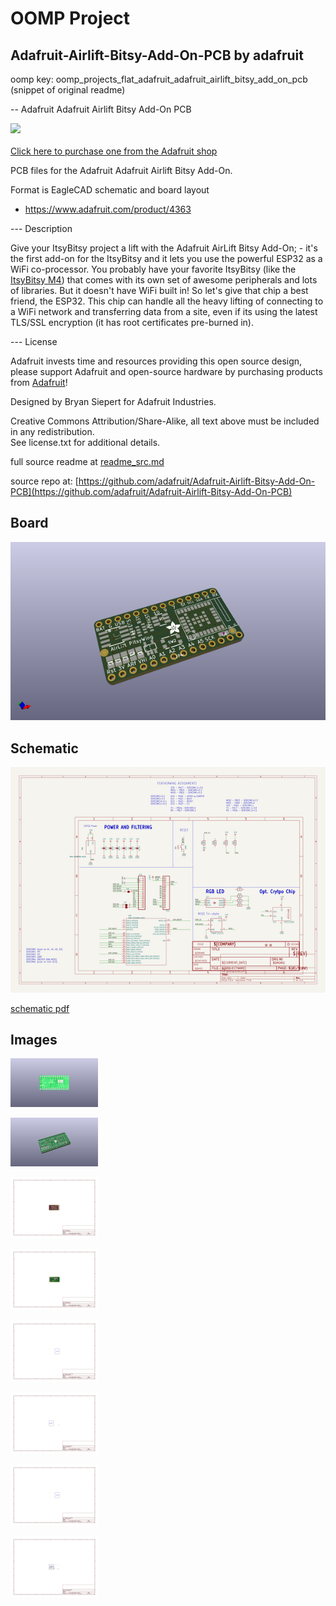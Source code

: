 # OOMP Project  
## Adafruit-Airlift-Bitsy-Add-On-PCB  by adafruit  
  
oomp key: oomp_projects_flat_adafruit_adafruit_airlift_bitsy_add_on_pcb  
(snippet of original readme)  
  
-- Adafruit Adafruit Airlift Bitsy Add-On PCB  
  
<a href="http://www.adafruit.com/products/4363"><img src="assets/4363.jpg?raw=true" width="500px"><br/>  
Click here to purchase one from the Adafruit shop</a>  
  
PCB files for the Adafruit Adafruit Airlift Bitsy Add-On.   
  
Format is EagleCAD schematic and board layout  
* https://www.adafruit.com/product/4363  
  
--- Description  
  
Give your ItsyBitsy project a lift with the Adafruit AirLift Bitsy Add-On; - it's the first add-on for the ItsyBitsy and it lets you use the powerful ESP32 as a WiFi co-processor. You probably have your favorite ItsyBitsy (like the [ItsyBitsy M4](https://www.adafruit.com/product/3800)) that comes with its own set of awesome peripherals and lots of libraries. But it doesn't have WiFi built in! So let's give that chip a best friend, the ESP32. This chip can handle all the heavy lifting of connecting to a WiFi network and transferring data from a site, even if its using the latest TLS/SSL encryption (it has root certificates pre-burned in).  
  
--- License  
  
Adafruit invests time and resources providing this open source design, please support Adafruit and open-source hardware by purchasing products from [Adafruit](https://www.adafruit.com)!  
  
Designed by Bryan Siepert for Adafruit Industries.  
  
Creative Commons Attribution/Share-Alike, all text above must be included in any redistribution.   
See license.txt for additional details.  
  
  full source readme at [readme_src.md](readme_src.md)  
  
source repo at: [https://github.com/adafruit/Adafruit-Airlift-Bitsy-Add-On-PCB](https://github.com/adafruit/Adafruit-Airlift-Bitsy-Add-On-PCB)  
## Board  
  
[![working_3d.png](working_3d_600.png)](working_3d.png)  
## Schematic  
  
[![working_schematic.png](working_schematic_600.png)](working_schematic.png)  
  
[schematic pdf](working_schematic.pdf)  
## Images  
  
[![working_3D_bottom.png](working_3D_bottom_140.png)](working_3D_bottom.png)  
  
[![working_3D_top.png](working_3D_top_140.png)](working_3D_top.png)  
  
[![working_assembly_page_01.png](working_assembly_page_01_140.png)](working_assembly_page_01.png)  
  
[![working_assembly_page_02.png](working_assembly_page_02_140.png)](working_assembly_page_02.png)  
  
[![working_assembly_page_03.png](working_assembly_page_03_140.png)](working_assembly_page_03.png)  
  
[![working_assembly_page_04.png](working_assembly_page_04_140.png)](working_assembly_page_04.png)  
  
[![working_assembly_page_05.png](working_assembly_page_05_140.png)](working_assembly_page_05.png)  
  
[![working_assembly_page_06.png](working_assembly_page_06_140.png)](working_assembly_page_06.png)  
